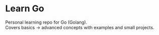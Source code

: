 # Learn Go

Personal learning repo for Go (Golang).  
Covers basics → advanced concepts with examples and small projects.  
